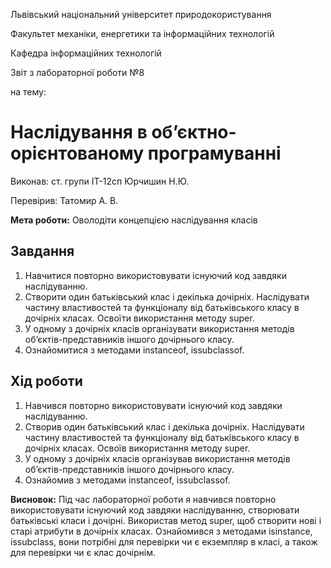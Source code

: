 Львівський національний університет природокористування 

Факультет механіки, енергетики та інформаційних технологій 

Кафедра інформаційних технологій 

Звіт з лабораторної роботи №8

на тему: 
# Наслідування в об’єктно-орієнтованому програмуванні

Виконав: ст. групи ІТ-12сп Юрчишин Н.Ю. 

Перевірив: Татомир А. В. 

**Мета роботи:**  Оволодіти концепцією наслідування класів

## Завдання
1. Навчитися повторно використовувати існуючий код завдяки наслідуванню.
2. Створити один батьківський клас і декілька дочірніх. Наслідувати частину властивостей та функціоналу від батьківського класу в дочірніх
класах. Освоїти використання методу super.
3. У одному з дочірніх класів організувати використання методів об’єктів-представників іншого дочірнього класу.
4. Ознайомитися з методами instanceof, issubclassof.
## Хід роботи
1. Навчився повторно використовувати існуючий код завдяки наслідуванню.
2. Створив один батьківський клас і декілька дочірніх. Наслідувати частину властивостей та функціоналу від батьківського класу в дочірніх
класах. Освоїв використання методу super.
3. У одному з дочірніх класів організував використання методів об’єктів-представників іншого дочірнього класу.
4. Ознайомив з методами instanceof, issubclassof.

**Висновок:** 
Під час лабораторної роботи я навчився повторно використовувати існуючий код завдяки наслідуванню, створювати батьківські класи і  дочірні. Використав метод super,
щоб створити нові і старі атрибути в дочірніх класах. Ознайомився з методами isinstance, issubclass, вони потрібні для перевірки чи є екземпляр в класі, 
а також для перевірки чи є клас дочірнім. 
